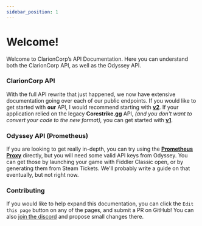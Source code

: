 ```yaml
---
sidebar_position: 1
---
```


# Welcome!

Welcome to ClarionCorp’s API Documentation. Here you can understand both the ClarionCorp API, as well as the Odyssey API.


### ClarionCorp API
With the full API rewrite that just happened, we now have extensive documentation going over each of our public endpoints.
If you would like to get started with **our** API, I would recommend starting with [**v2**](/docs/category/v2). If your application relied on the legacy **Corestrike.gg** API, *(and you don't want to convert your code to the new format),* you can get started with [**v1**](/docs/category/v1).


### Odyssey API (Prometheus)
If you are looking to get really in-depth, you can try using the [**Prometheus Proxy**](/docs/category/prometheus-api) directly, but you will need some valid API keys from Odyssey. You can get those by launching your game with Fiddler Classic open, or by generating them from Steam Tickets. We'll probably write a guide on that eventually, but not right now.


### Contributing
If you would like to help expand this documentation, you can click the `Edit this page` button on any of the pages, and submit a PR on GitHub! You can also [join the discord](https://clarioncorp.net/discord) and propose small changes there.